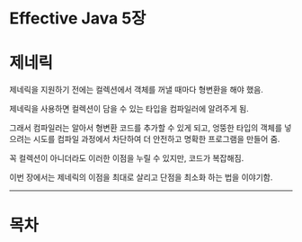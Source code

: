 # Effective Java 5장
# 제네릭

제네릭을 지원하기 전에는 컬렉션에서 객체를 꺼낼 때마다 형변환을 해야 했음.

제네릭을 사용하면 컬렉션이 담을 수 있는 타입을 컴파일러에 알려주게 됨.

그래서 컴파일러는 알아서 형변환 코드를 추가할 수 있게 되고, 엉뚱한 타입의 객체를 넣으려는 시도를 컴파일 과정에서 차단하여 더 안전하고 명확한 프로그램을 만들어 줌.

꼭 컬렉션이 아니더라도 이러한 이점을 누릴 수 있지만, 코드가 복잡해짐.

이번 장에서는 제네릭의 이점을 최대로 살리고 단점을 최소화 하는 법을 이야기함.

---

# 목차

